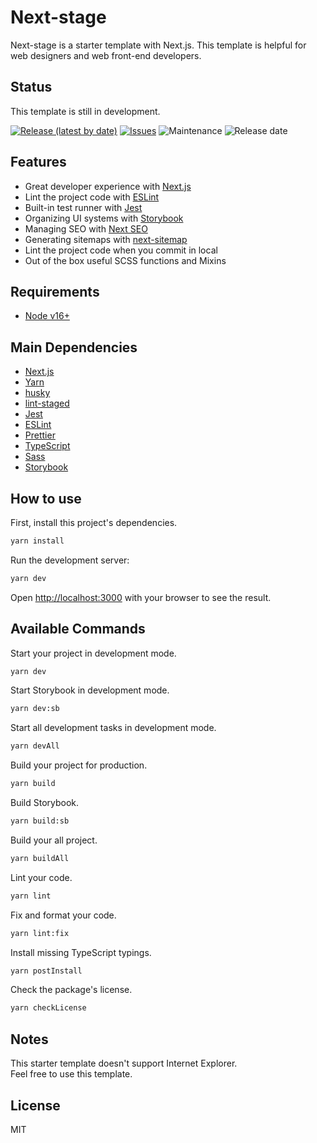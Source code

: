 # Next-stage

Next-stage is a starter template with Next.js. This template is helpful for web designers and web front-end developers.

## Status

This template is still in development.

[![Release (latest by date)](https://img.shields.io/github/v/release/Kazuki-tam/next-stage)](https://github.com/Kazuki-tam/next-stage/releases/tag/v0.0.1)
[![Issues](https://img.shields.io/github/issues/Kazuki-tam/next-stage)](https://github.com/Kazuki-tam/next-stage/issues)
![Maintenance](https://img.shields.io/maintenance/yes/2021)
![Release date](https://img.shields.io/github/release-date/Kazuki-tam/next-stage)

## Features

- Great developer experience with [Next.js](https://nextjs.org/)
- Lint the project code with [ESLint](https://eslint.org/)
- Built-in test runner with [Jest](https://jestjs.io/)
- Organizing UI systems with [Storybook](https://storybook.js.org/)
- Managing SEO with [Next SEO](https://github.com/garmeeh/next-seo#readme)
- Generating sitemaps with [next-sitemap](https://github.com/iamvishnusankar/next-sitemap#readme)
- Lint the project code when you commit in local
- Out of the box useful SCSS functions and Mixins

## Requirements

- [Node v16+](https://nodejs.org/en/)

## Main Dependencies

- [Next.js](https://nextjs.org/)
- [Yarn](https://yarnpkg.com/)
- [husky](https://typicode.github.io/husky/#/)
- [lint-staged](https://github.com/okonet/lint-staged#readme)
- [Jest](https://jestjs.io/)
- [ESLint](https://eslint.org/)
- [Prettier](https://prettier.io/)
- [TypeScript](https://www.typescriptlang.org/)
- [Sass](https://sass-lang.com/)
- [Storybook](https://storybook.js.org/)

## How to use

First, install this project's dependencies.

```bash
yarn install
```

Run the development server:

```bash
yarn dev
```

Open [http://localhost:3000](http://localhost:3000) with your browser to see the result.

## Available Commands

Start your project in development mode.

```bash
yarn dev
```

Start Storybook in development mode.

```bash
yarn dev:sb
```

Start all development tasks in development mode.

```bash
yarn devAll
```

Build your project for production.

```bash
yarn build
```

Build Storybook.

```bash
yarn build:sb
```

Build your all project.

```bash
yarn buildAll
```

Lint your code.

```bash
yarn lint
```

Fix and format your code.

```bash
yarn lint:fix
```

Install missing TypeScript typings.

```bash
yarn postInstall
```

Check the package's license.

```bash
yarn checkLicense
```

## Notes

This starter template doesn't support Internet Explorer.  
Feel free to use this template.

## License

MIT
